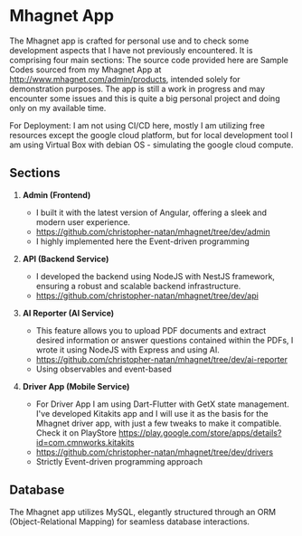 # Mhagnet App

The Mhagnet app is crafted for personal use and to check some development aspects that I have not previously encountered. It is comprising four main sections:
The source code provided here are Sample Codes sourced from my Mhagnet App at http://www.mhagnet.com/admin/products, intended solely for demonstration purposes.
The app is still a work in progress and may encounter some issues and this is quite a big personal project and doing only on my available time.

For Deployment: I am not using CI/CD here, mostly I am utilizing free resources except the google cloud platform, but for local development tool I am using Virtual Box with debian OS - simulating the google cloud compute.


## Sections

1. **Admin (Frontend)**
    - I built it with the latest version of Angular, offering a sleek and modern user experience.
    - https://github.com/christopher-natan/mhagnet/tree/dev/admin
    - I highly implemented here the Event-driven programming

2. **API (Backend Service)**
    - I developed the backend using NodeJS with NestJS framework, ensuring a robust and scalable backend infrastructure.
    - https://github.com/christopher-natan/mhagnet/tree/dev/api

3. **AI Reporter (AI Service)**
    - This feature allows you to upload PDF documents and extract desired information or answer questions contained within the PDFs, I wrote it using NodeJS with Express and using AI.
    - https://github.com/christopher-natan/mhagnet/tree/dev/ai-reporter
    - Using observables and  event-based
   
3. **Driver App (Mobile Service)**
   - For Driver App I am using Dart-Flutter with GetX state management. I've developed Kitakits app and I will use it as the basis for the Mhagnet driver app,
     with just a few tweaks to make it compatible. Check it on PlayStore https://play.google.com/store/apps/details?id=com.cmnworks.kitakits
   - https://github.com/christopher-natan/mhagnet/tree/dev/drivers
   - Strictly Event-driven programming approach

## Database

The Mhagnet app utilizes MySQL, elegantly structured through an ORM (Object-Relational Mapping) for seamless database interactions.




